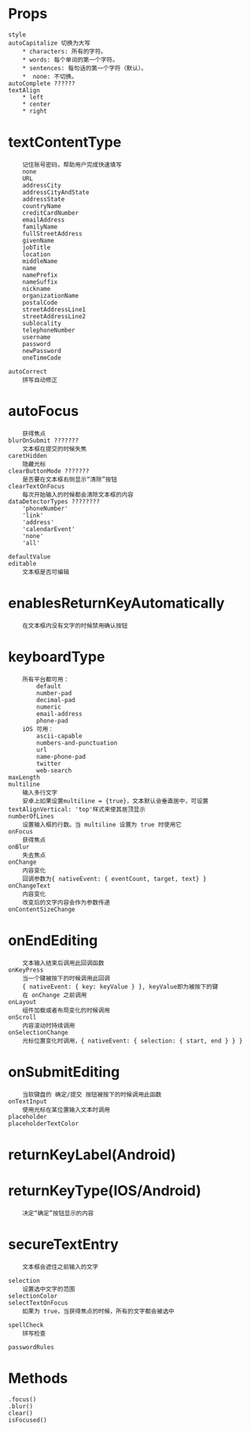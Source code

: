 # Props
    style
    autoCapitalize 切换为大写
        * characters: 所有的字符。
        * words: 每个单词的第一个字符。
        * sentences: 每句话的第一个字符（默认）。
        *  none: 不切换。
    autoComplete ??????
    textAlign
        * left
        * center
        * right
# textContentType
        记住账号密码，帮助用户完成快速填写
        none
        URL
        addressCity
        addressCityAndState
        addressState
        countryName
        creditCardNumber
        emailAddress
        familyName
        fullStreetAddress
        givenName
        jobTitle
        location
        middleName
        name
        namePrefix
        nameSuffix
        nickname
        organizationName
        postalCode
        streetAddressLine1
        streetAddressLine2
        sublocality
        telephoneNumber
        username
        password
        newPassword
        oneTimeCode

    autoCorrect
        拼写自动修正
# autoFocus
        获得焦点
    blurOnSubmit ???????
        文本框在提交的时候失焦
    caretHidden
        隐藏光标
    clearButtonMode ???????
        是否要在文本框右侧显示“清除”按钮
    clearTextOnFocus
        每次开始输入的时候都会清除文本框的内容
    dataDetectorTypes ????????
        'phoneNumber'
        'link'
        'address'
        'calendarEvent'
        'none'
        'all'

    defaultValue
    editable
        文本框是否可编辑
# enablesReturnKeyAutomatically
        在文本框内没有文字的时候禁用确认按钮
# keyboardType
        所有平台都可用：
            default
            number-pad
            decimal-pad
            numeric
            email-address
            phone-pad
        iOS 可用：
            ascii-capable
            numbers-and-punctuation
            url
            name-phone-pad
            twitter
            web-search
    maxLength
    multiline
        输入多行文字
        安卓上如果设置multiline = {true}，文本默认会垂直居中，可设置textAlignVertical: 'top'样式来使其居顶显示
    numberOfLines
        设置输入框的行数。当 multiline 设置为 true 时使用它
    onFocus
        获得焦点
    onBlur
        失去焦点
    onChange
        内容变化
        回调参数为{ nativeEvent: { eventCount, target, text} }
    onChangeText
        内容变化
        改变后的文字内容会作为参数传递
    onContentSizeChange

# onEndEditing
        文本输入结束后调用此回调函数
    onKeyPress
        当一个键被按下的时候调用此回调
        { nativeEvent: { key: keyValue } }, keyValue即为被按下的键
        在 onChange 之前调用
    onLayout
        组件加载或者布局变化的时候调用
    onScroll
        内容滚动时持续调用
    onSelectionChange
        光标位置变化时调用，{ nativeEvent: { selection: { start, end } } }
# onSubmitEditing
        当软键盘的 确定/提交 按钮被按下的时候调用此函数
    onTextInput
        使用光标在某位置输入文本时调用
    placeholder
    placeholderTextColor

# returnKeyLabel(Android)
# returnKeyType(IOS/Android)
        决定“确定”按钮显示的内容
    
# secureTextEntry
        文本框会遮住之前输入的文字
    
    selection
        设置选中文字的范围
    selectionColor
    selectTextOnFocus
        如果为 true，当获得焦点的时候，所有的文字都会被选中
    
    spellCheck
        拼写检查
    
    passwordRules

# Methods
    .focus()
    .blur()
    clear()
    isFocused()
